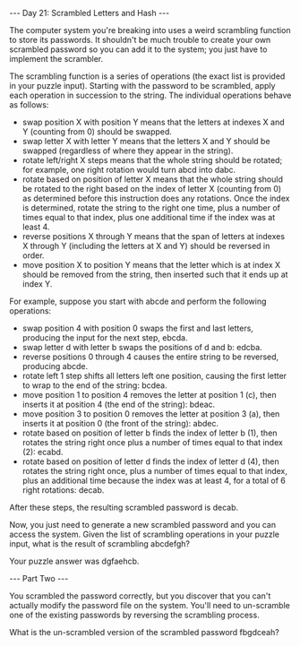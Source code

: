 --- Day 21: Scrambled Letters and Hash ---

The computer system you're breaking into uses a weird scrambling function to store its passwords. It shouldn't be much trouble to 
create your own scrambled password so you can add it to the system; you just have to implement the scrambler.

The scrambling function is a series of operations (the exact list is provided in your puzzle input). Starting with the password to 
be scrambled, apply each operation in succession to the string. The individual operations behave as follows:

- swap position X with position Y means that the letters at indexes X and Y (counting from 0) should be swapped.
- swap letter X with letter Y means that the letters X and Y should be swapped (regardless of where they appear in the string).
- rotate left/right X steps means that the whole string should be rotated; for example, one right rotation would turn abcd into 
  dabc.
- rotate based on position of letter X means that the whole string should be rotated to the right based on the index of letter X 
  (counting from 0) as determined before this instruction does any rotations. Once the index is determined, rotate the string to 
  the right one time, plus a number of times equal to that index, plus one additional time if the index was at least 4.
- reverse positions X through Y means that the span of letters at indexes X through Y (including the letters at X and Y) should be 
  reversed in order.
- move position X to position Y means that the letter which is at index X should be removed from the string, then inserted such 
  that it ends up at index Y.

For example, suppose you start with abcde and perform the following operations:

- swap position 4 with position 0 swaps the first and last letters, producing the input for the next step, ebcda.
- swap letter d with letter b swaps the positions of d and b: edcba.
- reverse positions 0 through 4 causes the entire string to be reversed, producing abcde.
- rotate left 1 step shifts all letters left one position, causing the first letter to wrap to the end of the string: bcdea.
- move position 1 to position 4 removes the letter at position 1 (c), then inserts it at position 4 (the end of the string): bdeac.
- move position 3 to position 0 removes the letter at position 3 (a), then inserts it at position 0 (the front of the string): 
  abdec.
- rotate based on position of letter b finds the index of letter b (1), then rotates the string right once plus a number of times 
  equal to that index (2): ecabd.
- rotate based on position of letter d finds the index of letter d (4), then rotates the string right once, plus a number of times 
  equal to that index, plus an additional time because the index was at least 4, for a total of 6 right rotations: decab.

After these steps, the resulting scrambled password is decab.

Now, you just need to generate a new scrambled password and you can access the system. Given the list of scrambling operations in 
your puzzle input, what is the result of scrambling abcdefgh?

Your puzzle answer was dgfaehcb.

--- Part Two ---

You scrambled the password correctly, but you discover that you can't actually modify the password file on the system. You'll need 
to un-scramble one of the existing passwords by reversing the scrambling process.

What is the un-scrambled version of the scrambled password fbgdceah?
